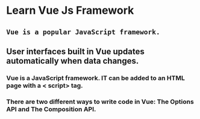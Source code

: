  # Learn Vue Js Framework
## `Vue is a popular JavaScript framework.`

## User interfaces built in Vue updates automatically when data changes.

### Vue is a JavaScript framework. IT can be added to an HTML page with a < script> tag.
### There are two different ways to write code in Vue: The Options API and The Composition API.

